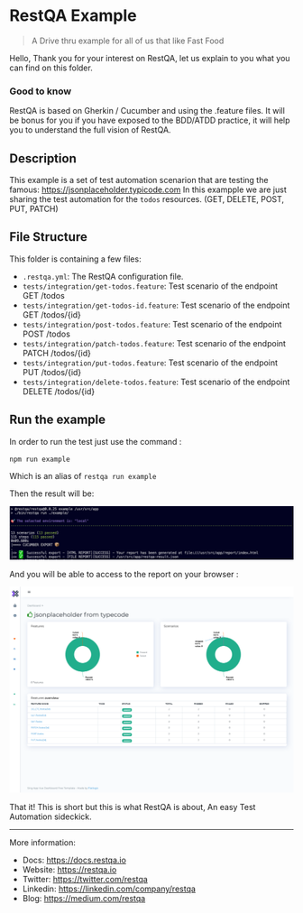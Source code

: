 # RestQA Example

> A Drive thru example for all of us that like Fast Food

Hello,
Thank you for your interest on RestQA, let us explain to you what you can find on this folder.

### Good to know 

RestQA is based on Gherkin / Cucumber and using the .feature files. It will be bonus for you if you have exposed to the BDD/ATDD practice, it will help you to understand the full vision of RestQA.

## Description

This example is a set of test automation scenarion that are testing the famous: https://jsonplaceholder.typicode.com
In this exampple we are just sharing the test automation for the `todos` resources. (GET, DELETE, POST, PUT, PATCH)

## File Structure

This folder is containing a few files:

* `.restqa.yml`: The RestQA configuration file.
* `tests/integration/get-todos.feature`: Test scenario of the endpoint GET /todos
* `tests/integration/get-todos-id.feature`: Test scenario of the endpoint GET /todos/{id}
* `tests/integration/post-todos.feature`: Test scenario of the endpoint POST /todos
* `tests/integration/patch-todos.feature`: Test scenario of the endpoint PATCH /todos/{id}
* `tests/integration/put-todos.feature`: Test scenario of the endpoint PUT /todos/{id}
* `tests/integration/delete-todos.feature`: Test scenario of the endpoint DELETE /todos/{id}

## Run the example

In order to run the test just use the command :

```
npm run example
```

Which is an alias of `restqa run example`

Then the result will be:

![cli](./assets/cli.png)


And you will be able to access to the report on your browser :

![report](./assets/screenshot-report.png)


That it! This is short but this is what RestQA is about, An easy Test Automation sideckick.

---

More information:

* Docs: https://docs.restqa.io
* Website: https://restqa.io
* Twitter: https://twitter.com/restqa
* Linkedin: https://linkedin.com/company/restqa
* Blog: https://medium.com/restqa
